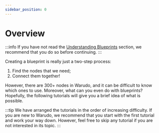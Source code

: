 ```yaml
---
sidebar_position: 0
---
```


# Overview

:::info
If you have not read the [Understanding Blueprints](../understanding-blueprints.md) section, we recommend that you do so before continuing.
:::

Creating a blueprint is really just a two-step process:

1. Find the nodes that we need;
2. Connect them together!

However, there are 300+ nodes in Warudo, and it can be difficult to know which ones to use. Moreover, what can you even do with blueprints? Hopefully, the following tutorials will give you a brief idea of what is possible.

:::tip
We have arranged the tutorials in the order of increasing difficulty. If you are new to Warudo, we recommend that you start with the first tutorial and work your way down. However, feel free to skip any tutorial if you are not interested in its topic.
:::
